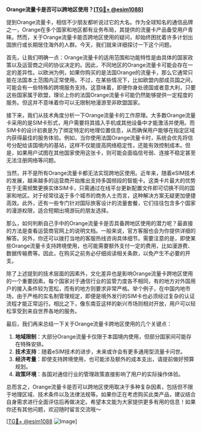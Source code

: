 **Orange流量卡是否可以跨地区使用？[[TG💪+ @esim1088](https://t.me/s/esim1088)]**

提到Orange流量卡，相信不少朋友都听说过它的大名。作为全球知名的通信品牌之一，Orange在多个国家和地区都有业务布局，其提供的流量卡产品备受用户青睐。然而，关于Orange流量卡能否跨地区使用的疑问，却始终困扰着许多计划出国旅行或长期居住海外的人群。今天，我们就来详细探讨一下这个问题。

首先，让我们明确一点：Orange流量卡的适用范围和功能特性是由具体的国家政策以及运营商之间的协议决定的。因此，不同地区的Orange流量卡可能会存在一定的差异性。以欧洲为例，如果你购买的是法国Orange的流量卡，那么它通常只能在法国本土范围内正常使用。不过，在某些情况下，比如欧盟内部成员国之间，可能会有一些特殊的跨境服务支持。这意味着，即便你身处德国或者意大利，只要这些国家属于欧盟，理论上你的法国Orange流量卡可能仍然能够提供一定程度的服务。但这并不意味着你可以无限制地漫游至非欧盟国家。

接下来，我们从技术角度分析一下Orange流量卡的工作原理。大多数Orange流量卡采用的是SIM卡形式，用户需要将其插入手机或其他设备中才能激活并使用。而SIM卡的设计初衷是为了绑定特定的地理位置信息，从而确保用户能够在指定区域内获得最佳的服务体验。例如，当你使用法国Orange流量卡时，系统会优先将信号分配给该国境内的基站，这样不仅能提高网络稳定性，还能有效控制成本。但是，如果用户试图在其他国家使用这张卡，则可能会面临信号弱、连接不稳定甚至无法注册网络等问题。

当然，并不是所有Orange流量卡都无法实现跨地区使用。近年来，随着eSIM技术的发展，越来越多的运营商开始推出支持多国频段的智能卡。这类卡片最大的优势在于无需频繁更换实体SIM卡，只需通过在线平台更新配置文件即可切换不同的国家和地区。对于经常往返于多个城市的商务人士而言，这种解决方案无疑更加便捷高效。此外，还有一些专门针对国际旅客设计的流量套餐，它们往往包含多个国家的漫游权限，适合短期出境游玩的朋友选择。

那么，如何判断自己手中的Orange流量卡是否具备跨地区使用的潜力呢？最直接的方法是查看运营商官网上的说明文档。一般来说，官方客服也会为你提供详细的解答。另外，你还可以拨打当地的客服热线咨询具体细节。需要注意的是，即使某些Orange流量卡支持跨境使用，也可能需要额外支付一定的费用，比如漫游费、数据传输费等。因此，在购买之前务必仔细阅读相关条款，以免产生不必要的开支。

除了上述提到的技术层面的因素外，文化差异也是影响Orange流量卡跨地区使用的一个重要因素。每个国家对于通信行业的监管力度各不相同，有的地方对外国用户的接入条件较为宽松，而有的地方则要求非常严格。举个例子，在中国内地市场，由于严格的实名制管理规定，即便是境外发行的SIM卡也必须经过复杂的认证流程才能正常运行。相比之下，像东南亚这样的新兴市场则相对开放，用户可以轻松享受到来自世界各地的服务。

最后，我们再来总结一下关于Orange流量卡跨地区使用的几个关键点：

1. **地域限制**：大部分Orange流量卡仅限于本国境内使用，但部分国家间可能存在特殊安排。
2. **技术支持**：随着eSIM技术的进步，未来或许会有更多通用型流量卡问世。
3. **经济考量**：即使支持跨境使用，也可能涉及额外的成本支出，请提前做好预算规划。
4. **政策环境**：各国对通信行业的管理政策直接影响了用户的实际操作体验。

总而言之，Orange流量卡是否可以跨地区使用取决于多种复杂因素，包括但不限于地理区域、技术条件以及法律法规等。如果你正在考虑购买此类产品，建议结合自身需求进行全面评估后再做决定。希望本文能为大家提供更多有用的信息！如果你还有其他问题，欢迎随时留言交流哦～

[[TG💪+ @esim1088](https://t.me/s/esim1088) ![Image](https://i.postimg.cc/4NQfJmqS/Snipaste-2025-05-13-00-14-12.png)]